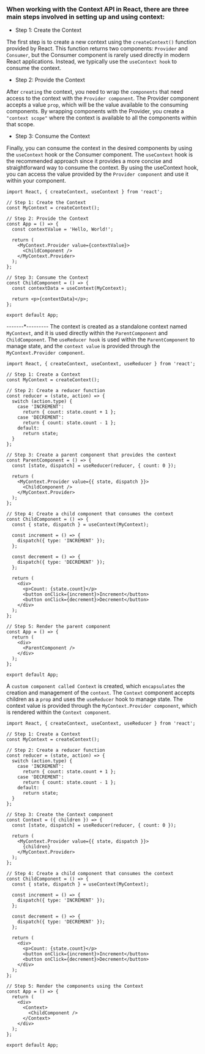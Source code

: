 ### When working with the Context API in React, there are three main steps involved in setting up and using context:

* Step 1: Create the Context

The first step is to create a new context using the `createContext()` function provided by React. This function returns two components: `Provider` and `Consumer`, 
but the Consumer component is rarely used directly in modern React applications. Instead, we typically use the `useContext hook` to consume the context.

* Step 2: Provide the Context

After `creating` the context, you need to wrap the `components` that need access to the context with the `Provider component`. The Provider component accepts a value `prop`, 
which will be the value available to the consuming components. By wrapping components with the Provider, you create a `"context scope"` where the context is available to all the components within that scope.
* Step 3: Consume the Context

Finally, you can consume the context in the desired components by using the `useContext` hook or the Consumer component. 
The `useContext` hook is the recommended approach since it provides a more concise and straightforward way to consume the context. 
By using the useContext hook, you can access the value provided by the `Provider component` and use it within your component.

```
import React, { createContext, useContext } from 'react';

// Step 1: Create the Context
const MyContext = createContext();

// Step 2: Provide the Context
const App = () => {
  const contextValue = 'Hello, World!';

  return (
    <MyContext.Provider value={contextValue}>
      <ChildComponent />
    </MyContext.Provider>
  );
};

// Step 3: Consume the Context
const ChildComponent = () => {
  const contextData = useContext(MyContext);

  return <p>{contextData}</p>;
};

export default App;

```
-------*---------
The context is created as a standalone context named `MyContext`, and it is used directly within the `ParentComponent` and `ChildComponent`. 
The `useReducer hook` is used within the `ParentComponent` to manage state, and the `context value` is provided through the `MyContext.Provider component`.
```
import React, { createContext, useContext, useReducer } from 'react';

// Step 1: Create a Context
const MyContext = createContext();

// Step 2: Create a reducer function
const reducer = (state, action) => {
  switch (action.type) {
    case 'INCREMENT':
      return { count: state.count + 1 };
    case 'DECREMENT':
      return { count: state.count - 1 };
    default:
      return state;
  }
};

// Step 3: Create a parent component that provides the context
const ParentComponent = () => {
  const [state, dispatch] = useReducer(reducer, { count: 0 });

  return (
    <MyContext.Provider value={{ state, dispatch }}>
      <ChildComponent />
    </MyContext.Provider>
  );
};

// Step 4: Create a child component that consumes the context
const ChildComponent = () => {
  const { state, dispatch } = useContext(MyContext);

  const increment = () => {
    dispatch({ type: 'INCREMENT' });
  };

  const decrement = () => {
    dispatch({ type: 'DECREMENT' });
  };

  return (
    <div>
      <p>Count: {state.count}</p>
      <button onClick={increment}>Increment</button>
      <button onClick={decrement}>Decrement</button>
    </div>
  );
};

// Step 5: Render the parent component
const App = () => {
  return (
    <div>
      <ParentComponent />
    </div>
  );
};

export default App;

```
 A `custom component called Context` is created, which `encapsulates` the creation and management of the `context`. 
 The `Context` component accepts children as a `prop` and uses the `useReducer` hook to manage state. 
 The context value is provided through the `MyContext.Provider component`, which is rendered within the `Context component`.
```
import React, { createContext, useContext, useReducer } from 'react';

// Step 1: Create a Context
const MyContext = createContext();

// Step 2: Create a reducer function
const reducer = (state, action) => {
  switch (action.type) {
    case 'INCREMENT':
      return { count: state.count + 1 };
    case 'DECREMENT':
      return { count: state.count - 1 };
    default:
      return state;
  }
};

// Step 3: Create the Context component
const Context = ({ children }) => {
  const [state, dispatch] = useReducer(reducer, { count: 0 });

  return (
    <MyContext.Provider value={{ state, dispatch }}>
      {children}
    </MyContext.Provider>
  );
};

// Step 4: Create a child component that consumes the context
const ChildComponent = () => {
  const { state, dispatch } = useContext(MyContext);

  const increment = () => {
    dispatch({ type: 'INCREMENT' });
  };

  const decrement = () => {
    dispatch({ type: 'DECREMENT' });
  };

  return (
    <div>
      <p>Count: {state.count}</p>
      <button onClick={increment}>Increment</button>
      <button onClick={decrement}>Decrement</button>
    </div>
  );
};

// Step 5: Render the components using the Context
const App = () => {
  return (
    <div>
      <Context>
        <ChildComponent />
      </Context>
    </div>
  );
};

export default App;

```
